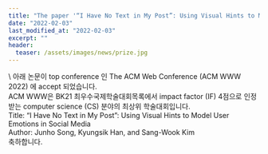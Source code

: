 ```yaml
---
title: "The paper '“I Have No Text in My Post”: Using Visual Hints to Model User Emotions in Social Media' has been accepted in a top conference, ACM WWW 2022"
date: "2022-02-03"
last_modified_at: "2022-02-03"
excerpt: ""
header:
  teaser: /assets/images/news/prize.jpg
---
```

\\
아래 논문이 top conference 인 The ACM Web Conference (ACM WWW 2022) 에 accept 되었습니다.<br>ACM WWW은 BK21 최우수국제학술대회목록에서 impact factor (IF) 4점으로 인정 받는 computer science (CS) 분야의 최상위 학술대회입니다.<br>Title: “I Have No Text in My Post”: Using Visual Hints to Model User Emotions in Social Media<br>Author: Junho Song, Kyungsik Han, and Sang-Wook Kim<br>축하합니다.